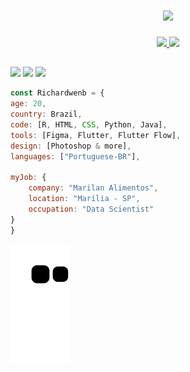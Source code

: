 <h1 align="center">
  <a href="#">
    <img src="https://readme-typing-svg.herokuapp.com/?lines=Hey,+There!+👋;I'm+Richard+Wendel;And+I+love+😲+Technology+😎&center=true&size=25&color=F718D2">
  </a>
</h1>

<div align="center">
  <a href="https://github.com/Richardwenb">
  <img height="180em" src="https://github-readme-stats.vercel.app/api?username=Richardwenb&show_icons=true&theme=dracula&include_all_commits=true&count_private=true"/>
  <img height="180em" src="https://github-readme-stats.vercel.app/api/top-langs/?username=Richardwenb&layout=compact&langs_count=7&theme=dracula"/>
</div>
  
  ##
 
<div> 
  <a href="https://instagram.com/Richardwenb" target="_blank"><img src="https://img.shields.io/badge/-Instagram-%23E4405F?style=for-the-badge&logo=instagram&logoColor=white" target="_blank"></a>
  <a href="https://www.linkedin.com/in/richardwendel" target="_blank"><img src="https://img.shields.io/badge/-LinkedIn-%230077B5?style=for-the-badge&logo=linkedin&logoColor=white" target="_blank"></a>
  <a href="https://richardwenb.github.io/" alt="GitHub.io" target="_blank">
    <img src="https://img.shields.io/badge/-Porfólio.io-85cdfa?style=for-the-badge&logo=github&logoColor=232d48"/>
  </a>  
 
</div>

  ```javascript
const Richardwenb = {
  age: 20,
  country: Brazil,
  code: [R, HTML, CSS, Python, Java],
  tools: [Figma, Flutter, Flutter Flow],
  design: [Photoshop & more],
  languages: ["Portuguese-BR"],
  
  myJob: {
      company: "Marilan Alimentos",
      location: "Marília - SP",
      occupation: "Data Scientist"
  }
}
```
  ![snake.gif](https://github.com/Richardwenb/Richardwenb/blob/output/github-contribution-grid-snake.svg)
